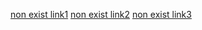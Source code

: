 [non exist link1](../nonexisted1.md)   [non exist link2](../nonexisted2.md)  [non exist link3](../nonexisted3.md)
